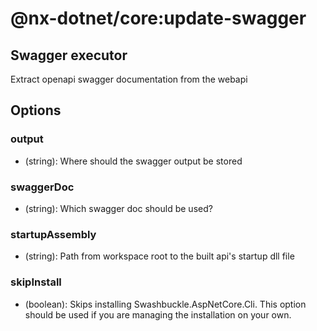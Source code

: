# @nx-dotnet/core:update-swagger

## Swagger executor

Extract openapi swagger documentation from the webapi

## Options

### output

- (string): Where should the swagger output be stored

### swaggerDoc

- (string): Which swagger doc should be used?

### startupAssembly

- (string): Path from workspace root to the built api&#39;s startup dll file

### skipInstall

- (boolean): Skips installing Swashbuckle.AspNetCore.Cli. This option should be used if you are managing the installation on your own.
